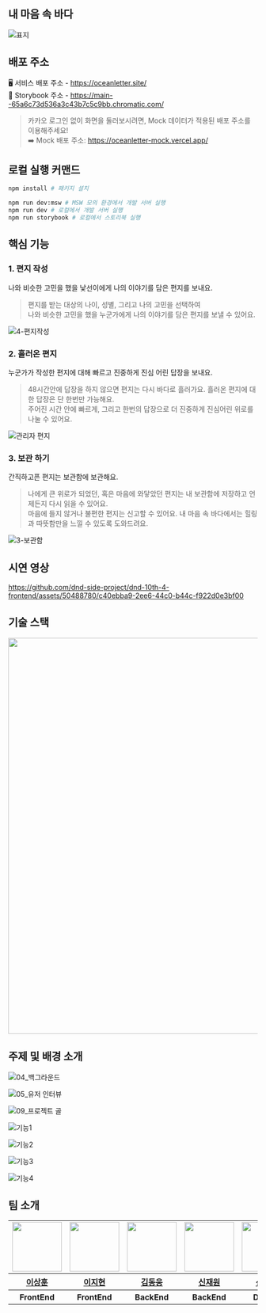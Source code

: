 ## 내 마음 속 바다

![표지](https://github.com/dnd-side-project/dnd-10th-4-frontend/assets/50488780/41166b21-42ba-46d4-b826-a9f81cb7709a)

## 배포 주소

🖥️ 서비스 배포 주소 - https://oceanletter.site/  
🎨 Storybook 주소 - https://main--65a6c73d536a3c43b7c5c9bb.chromatic.com/

> 카카오 로그인 없이 화면을 둘러보시려면, Mock 데이터가 적용된 배포 주소를 이용해주세요!  
> ➡️ Mock 배포 주소: https://oceanletter-mock.vercel.app/

## 로컬 실행 커맨드

```sh
npm install # 패키지 설치

npm run dev:msw # MSW 모의 환경에서 개발 서버 실행
npm run dev # 로컬에서 개발 서버 실행
npm run storybook # 로컬에서 스토리북 실행
```

## 핵심 기능

### 1. 편지 작성

나와 비슷한 고민을 했을 낯선이에게 나의 이야기를 담은 편지를 보내요.

> 편지를 받는 대상의 나이, 성별, 그리고 나의 고민을 선택하여  
> 나와 비슷한 고민을 했을 누군가에게 나의 이야기를 담은 편지를 보낼 수 있어요.

![4-편지작성](https://github.com/dnd-side-project/dnd-10th-4-frontend/assets/50488780/a19a4b02-765a-48bd-b68c-b2b824da7836)

### 2. 흘러온 편지

누군가가 작성한 편지에 대해 빠르고 진중하게 진심 어린 답장을 보내요.

> 48시간안에 답장을 하지 않으면 편지는 다시 바다로 흘러가요. 흘러온 편지에 대한 답장은 단 한번만 가능해요.  
> 주어진 시간 안에 빠르게, 그리고 한번의 답장으로 더 진중하게 진심어린 위로를 나눌 수 있어요.

![관리자 편지](https://github.com/dnd-side-project/dnd-10th-4-frontend/assets/50488780/495548bf-ef84-4908-b45d-0fbbc6f11637)

### 3. 보관 하기

간직하고픈 편지는 보관함에 보관해요.

> 나에게 큰 위로가 되었던, 혹은 마음에 와닿았던 편지는 내 보관함에 저장하고 언제든지 다시 읽을 수 있어요.  
> 마음에 들지 않거나 불편한 편지는 신고할 수 있어요. 내 마음 속 바다에서는 힐링과 따뜻함만을 느낄 수 있도록 도와드려요.

![3-보관함](https://github.com/dnd-side-project/dnd-10th-4-frontend/assets/50488780/a582d7a4-5927-4f86-9b20-4f5c30ba66c1)

## 시연 영상

https://github.com/dnd-side-project/dnd-10th-4-frontend/assets/50488780/c40ebba9-2ee6-44c0-b44c-f922d0e3bf00

## 기술 스택

<p align="center">
    <img width=800" src="https://github.com/dnd-side-project/dnd-10th-4-frontend/assets/98106371/6cd41355-c863-4212-a5cb-1c20735052eb" />
</p>

## 주제 및 배경 소개
![04_백그라운드](https://github.com/dnd-side-project/dnd-10th-4-frontend/assets/50488780/ef1cca56-099d-4515-8dc2-3b487d2e9a24)

![05_유저 인터뷰](https://github.com/dnd-side-project/dnd-10th-4-frontend/assets/50488780/8317c1a6-bbc7-418a-a4a4-1f6e7886fc1d)

![09_프로젝트 골](https://github.com/dnd-side-project/dnd-10th-4-frontend/assets/50488780/17321614-352b-4ab5-ae41-c292891e6e69)

![기능1](https://github.com/dnd-side-project/dnd-10th-4-frontend/assets/50488780/d0f9fbef-5bee-424e-bc36-fcd9932acbec)

![기능2](https://github.com/dnd-side-project/dnd-10th-4-frontend/assets/50488780/93b599b2-4691-45fc-b31b-ef9ba643a6a2)

![기능3](https://github.com/dnd-side-project/dnd-10th-4-frontend/assets/50488780/f5a04961-adf4-4961-bc5b-2a2aac86e8c3)

![기능4](https://github.com/dnd-side-project/dnd-10th-4-frontend/assets/50488780/9d714e48-1b1b-49d1-aa3e-4c65f2ff9392)

## 팀 소개

<table align="center">
    <tbody>
        <tr>
            <td>
                <a href="https://github.com/bbearcookie">
                    <img src="https://avatars.githubusercontent.com/bbearcookie" width="100" height="100"/>
                </a>
            </td>
            <td>
                <a href="https://github.com/easyhyun00">
                    <img src="https://avatars.githubusercontent.com/easyhyun00" width="100" height="100"/>
                </a>  
            </td>
            <td>
                <a href="https://github.com/Dongwoongkim">
                    <img src="https://avatars.githubusercontent.com/Dongwoongkim" width="100px" height="100px"/>
                </a>
            </td>
            <td>
                <a href="https://github.com/shinjaewon99">
                    <img src="https://avatars.githubusercontent.com/shinjaewon99" width="100px" height="100px"/>
                </a>  
            </td>
            <td>
                <a href="https://github.com/shinjiye">
                    <img src="https://avatars.githubusercontent.com/shinjiye" width="100px" height="100px"/>
                </a>
            </td>
            <td>
                <a href="https://github.com/luciap12">
                    <img src="https://avatars.githubusercontent.com/luciap12" width="100px" height="100px"/>
                </a>
            </td>
        </tr>
        <tr>
            <th>
                <a href="https://github.com/bbearcookie">이상훈</a>
            </th>
            <th>
                <a href="https://github.com/easyhyun00">이지현</a>
            </th>
            <th>
                <a href="https://github.com/Dongwoongkim">김동웅</a>
            </th>
            <th>
                <a href="https://github.com/shinjaewon99">신재원</a>
            </th>
            <th>
                <a href="https://github.com/shinjiye">신지예</a>
            </th>
            <th>
                <a href="https://github.com/luciap12">박예원</a>
            </th>
        </tr>
        <tr>
            <th>
                FrontEnd
            </th>
            <th>
                FrontEnd
            </th>
            <th>
                BackEnd
            </th>
            <th>
                BackEnd
            </th>
            <th>
                Design
            </th>
            <th>
                Design
            </th>
        </tr>
    </tbody>
</table>
